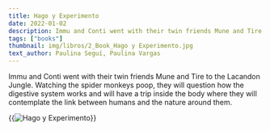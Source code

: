 ```yaml
---
title: Hago y Experimento
date: 2022-01-02
description: Immu and Conti went with their twin friends Mune and Tire to the Lacandon Jungle.
tags: ["books"]
thumbnail: img/libros/2_Book_Hago y Experimento.jpg
text_author: Paulina Seguí, Paulina Vargas
---
```


Immu and Conti went with their twin friends Mune and Tire to the Lacandon Jungle. Watching the spider monkeys poop, they will question how the digestive system works and will have a trip inside the body where they will contemplate the link between humans and the nature around them.

{{<image class="rounded"  src="img/libros/Books_Elsa_Hago y Experimento.jpg" alt="Hago y Experimento">}}
